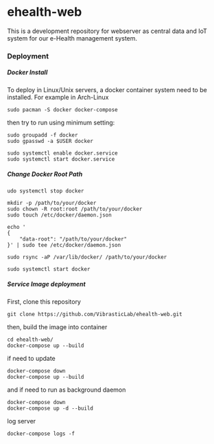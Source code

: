 # ehealth-web

This is a development repository for webserver as central data and IoT system for our e-Health management system.

### Deployment

##### Docker Install
To deploy in Linux/Unix servers, a docker container system need to be installed.
For example in Arch-Linux

```
sudo pacman -S docker docker-compose
```

then try to run using minimum setting:
```
sudo groupadd -f docker
sudo gpasswd -a $USER docker

sudo systemctl enable docker.service
sudo systemctl start docker.service
```

##### Change Docker Root Path

~~~
udo systemctl stop docker

mkdir -p /path/to/your/docker
sudo chown -R root:root /path/to/your/docker
sudo touch /etc/docker/daemon.json

echo '
{
    "data-root": "/path/to/your/docker"
}' | sudo tee /etc/docker/daemon.json

sudo rsync -aP /var/lib/docker/ /path/to/your/docker

sudo systemctl start docker
~~~

##### Service Image deployment

First, clone this repository
~~~
git clone https://github.com/VibrasticLab/ehealth-web.git
~~~

then, build the image into container
~~~
cd ehealth-web/
docker-compose up --build
~~~

if need to update
~~~
docker-compose down
docker-compose up --build
~~~

and if need to run as background daemon
~~~
docker-compose down
docker-compose up -d --build
~~~

log server
~~~
docker-compose logs -f
~~~
